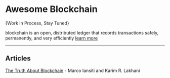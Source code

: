 # Awesome Blockchain

{Work in Process, Stay Tuned}

blockchain is an open, distributed ledger that records transactions safely, permanently, and very efficiently [learn more](https://hbr.org/2017/01/the-truth-about-blockchain)

-----

## Articles
[The Truth About Blockchain](https://hbr.org/2017/01/the-truth-about-blockchain) - Marco Iansiti and Karim R. Lakhani
